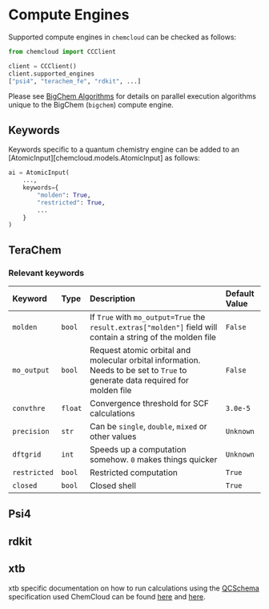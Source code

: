 # Compute Engines

Supported compute engines in `chemcloud` can be checked as follows:

```python
from chemcloud import CCClient

client = CCClient()
client.supported_engines
["psi4", "terachem_fe", "rdkit", ...]
```

Please see [BigChem Algorithms](./bigchem_algorithms.md) for details on parallel execution algorithms unique to the BigChem (`bigchem`) compute engine.

## Keywords

Keywords specific to a quantum chemistry engine can be added to an [AtomicInput][chemcloud.models.AtomicInput] as follows:

```python
ai = AtomicInput(
    ...,
    keywords={
        "molden": True,
        "restricted": True,
        ...
    }
)

```

## TeraChem

### Relevant keywords

| Keyword      | Type    | Description                                                                                                                   | Default Value |
| :----------- | :------ | :---------------------------------------------------------------------------------------------------------------------------- | :------------ |
| `molden`     | `bool`  | If `True` with `mo_output=True` the `result.extras["molden"]` field will contain a string of the molden file                   | `False`       |
| `mo_output`  | `bool`  | Request atomic orbital and molecular orbital information. Needs to be set to `True` to generate data required for molden file | `False`       |
| `convthre`   | `float` | Convergence threshold for SCF calculations                                                                                    | `3.0e-5`      |
| `precision`  | `str`   | Can be `single`, `double`, `mixed` or other values                                                                            | `Unknown`     |
| `dftgrid`    | `int`   | Speeds up a computation somehow. `0` makes things quicker                                                                     | `Unknown`     |
| `restricted` | `bool`  | Restricted computation                                                                                                        | `True`        |
| `closed`     | `bool`  | Closed shell                                                                                                                  | `True`        |

## Psi4

## rdkit

## xtb

xtb specific documentation on how to run calculations using the [QCSchema](https://molssi-qc-schema.readthedocs.io/en/latest/index.html) specification used ChemCloud can be found [here](https://xtb-python.readthedocs.io/en/latest/qcarchive.html?highlight=run_qcschema) and [here](https://xtb-python.readthedocs.io/en/latest/_modules/xtb/qcschema/harness.html).
